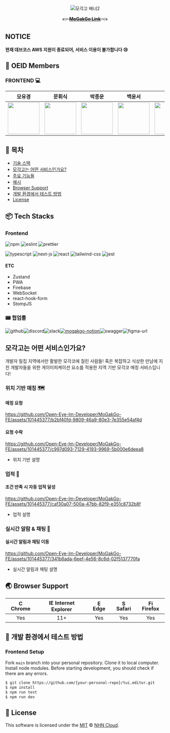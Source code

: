 

<!--

**Here are some ideas to get you started:**

🙋‍♀️ A short introduction - what is your organization all about?
🌈 Contribution guidelines - how can the community get involved?
👩‍💻 Useful resources - where can the community find your docs? Is there anything else the community should know?
🍿 Fun facts - what does your team eat for breakfast?
🧙 Remember, you can do mighty things with the power of [Markdown](https://docs.github.com/github/writing-on-github/getting-started-with-writing-and-formatting-on-github/basic-writing-and-formatting-syntax)

참고: 기술 스택 아이콘은 모두 
https://github.com/Envoy-VC/awesome-badges?tab=readme-ov-file#-cloud
여기에서 받아왔습니다!

-->

<div align="center" gap="2">

![모각고 배너2](https://github.com/Open-Eye-Im-Developer/MoGakGo-FE/assets/114740795/33eea441-0b3d-412b-a2e8-1120170b67fa)

<s>👉 **[MoGakGo Link](https://mogak-go.vercel.app/)** 👈</s>

</div>

## NOTICE
**현재 데브코스 AWS 지원이 종료되어, 서비스 이용이 불가합니다 😢**

## 👀 OEID Members

### FRONTEND 💻

<div align="center">

| <center>모유경</center> | <center>문휘식</center> | <center>박종운</center> | <center>백윤서</center> | <center>안범</center> |
| --- | --- | --- | --- | --- |
| <a href="https://github.com/yougyung"><img width="100px" src="https://github.com/yougyung.png" /></a> | <a href="https://github.com/coggiee"><img width="100px" src="https://github.com/coggiee.png" /></a> | <a href="https://github.com/bel1c10ud"><img width="100px" src="https://github.com/bel1c10ud.png" /></a> | <a href="https://github.com/bgyoons"><img width="100px" src="https://github.com/bgyoons.png" /></a> | <a href="https://github.com/mibu119"><img width="100px" src="https://github.com/mibu119.png" /></a> |

</div>

## 🚩 목차

- [기술 스택](#-📦-Tech-Stacks)
- [모각고는 어떤 서비스인가요?](#-모각고는-어떤-서비스인가요?)
- [주요 기능들](#-주요-기능들)
- [예시](#-예시)
- [Browser Support](#-Browser-Support)
- [개발 환경에서 테스트 방법](#-개발-환경에서-테스트-방법)
- [License](#-License)

## 📦 Tech Stacks

### Frontend

![npm](https://img.shields.io/badge/npm-CB3837?style=for-the-badge&logo=npm&logoColor=white) ![eslint](https://img.shields.io/badge/eslint-3A33D1?style=for-the-badge&logo=eslint&logoColor=white) ![prettier](https://img.shields.io/badge/prettier-1A2C34?style=for-the-badge&logo=prettier&logoColor=F7BA3E)

![typescript](https://img.shields.io/badge/TypeScript-007ACC?style=for-the-badge&logo=typescript&logoColor=white) ![next-js](https://img.shields.io/badge/Next.js-000?logo=nextdotjs&logoColor=fff&style=for-the-badge) ![react](https://img.shields.io/badge/React-20232A?style=for-the-badge&logo=react&logoColor=61DAFB) ![tailwind-css](https://img.shields.io/badge/Tailwind_CSS-38B2AC?style=for-the-badge&logo=tailwind-css&logoColor=white) ![jest](https://img.shields.io/badge/Jest-323330?style=for-the-badge&logo=Jest&logoColor=white)

#### ETC

- Zustand
- PWA
- Firebase
- WebSocket
- react-hook-form
- StompJS

### 📟 협업툴

![github](https://img.shields.io/badge/GitHub-100000?style=for-the-badge&logo=github&logoColor=white)![discord](https://img.shields.io/badge/Discord-7289DA?style=for-the-badge&logo=discord&logoColor=white)![slack](https://img.shields.io/badge/Slack-4A154B?style=for-the-badge&logo=slack&logoColor=white)[![mogakgo-notion](https://img.shields.io/badge/Notion-000000?style=for-the-badge&logo=notion&logoColor=white)](notion-url)![swagger](https://img.shields.io/badge/-Swagger-%23Clojure?style=for-the-badge&logo=swagger&logoColor=white)![figma-url](https://img.shields.io/badge/Figma-F24E1E?style=for-the-badge&logo=figma&logoColor=white)


## 모각고는 어떤 서비스인가요?

개발자 밀집 지역에서만 활발한 모각코에 질린 사람들! 혹은 복잡하고 식상한 만남에 지친 개발자들을 위한 게이미피케이션 요소를 적용한 지역 기반 모각코 매칭 서비스입니다!

### 위치 기반 매칭 🗺️

#### 매칭 요청
https://github.com/Open-Eye-Im-Developer/MoGakGo-FE/assets/101445377/b2bf40fd-9809-46a9-80e3-7e355e54af4d
#### 요청 수락
https://github.com/Open-Eye-Im-Developer/MoGakGo-FE/assets/101445377/c997d093-7129-4193-9969-5b000e6deea8

- 위치 기반 설명

### 업적 🏅

#### 조건 만족 시 자동 업적 달성
https://github.com/Open-Eye-Im-Developer/MoGakGo-FE/assets/101445377/caf30a07-500a-47bb-82f9-e351c8732b8f

- 업적 설명

### 실시간 알람 & 채팅 🔔

#### 실시간 알림과 채팅 이동
https://github.com/Open-Eye-Im-Developer/MoGakGo-FE/assets/101445377/341b6ada-6eef-4e56-8c6d-02f5137770fa

- 실시간 알림과 채팅 설명


## 🌏 Browser Support

| <img src="https://user-images.githubusercontent.com/1215767/34348387-a2e64588-ea4d-11e7-8267-a43365103afe.png" alt="Chrome" width="16px" height="16px" /> Chrome | <img src="https://user-images.githubusercontent.com/1215767/34348590-250b3ca2-ea4f-11e7-9efb-da953359321f.png" alt="IE" width="16px" height="16px" /> Internet Explorer | <img src="https://user-images.githubusercontent.com/1215767/34348380-93e77ae8-ea4d-11e7-8696-9a989ddbbbf5.png" alt="Edge" width="16px" height="16px" /> Edge | <img src="https://user-images.githubusercontent.com/1215767/34348394-a981f892-ea4d-11e7-9156-d128d58386b9.png" alt="Safari" width="16px" height="16px" /> Safari | <img src="https://user-images.githubusercontent.com/1215767/34348383-9e7ed492-ea4d-11e7-910c-03b39d52f496.png" alt="Firefox" width="16px" height="16px" /> Firefox |
| :--------------------------------------------------------------------------------------------------------------------------------------------------------------: | :---------------------------------------------------------------------------------------------------------------------------------------------------------------------: | :----------------------------------------------------------------------------------------------------------------------------------------------------------: | :--------------------------------------------------------------------------------------------------------------------------------------------------------------: | :----------------------------------------------------------------------------------------------------------------------------------------------------------------: |
|                                                                               Yes                                                                                |                                                                                   11+                                                                                   |                                                                             Yes                                                                              |                                                                               Yes                                                                                |                                                                                Yes                                                                                 |

## 🔧 개발 환경에서 테스트 방법

### Frontend Setup

Fork `main` branch into your personal repository. Clone it to local computer. Install node modules. Before starting development, you should check if there are any errors.

```sh
$ git clone https://github.com/{your-personal-repo}/tui.editor.git
$ npm install
$ npm run test
$ npm run dev
```

## 📜 License

This software is licensed under the [MIT](https://github.com/nhn/tui.editor/blob/master/LICENSE) © [NHN Cloud](https://github.com/nhn).

